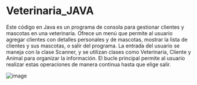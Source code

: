 # Veterinaria_JAVA
Este código en Java es un programa de consola para gestionar clientes y mascotas en una veterinaria. Ofrece un menú que permite al usuario agregar clientes con detalles personales y de mascotas, mostrar la lista de clientes y sus mascotas, o salir del programa. La entrada del usuario se maneja con la clase Scanner, y se utilizan clases como Veterinaria, Cliente y Animal para organizar la información. El bucle principal permite al usuario realizar estas operaciones de manera continua hasta que elige salir.

![image](https://github.com/GabrielMezaH/Veterinaria_JAVA/assets/147895430/44936cb8-1052-4bcf-b97f-ebc18960bea8)

